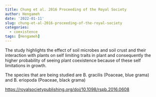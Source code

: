 ```yaml
---
title: Chung et al. 2016 Proceeding of the Royal Society
author: Hengameh
date: '2022-01-11'
slug: chung-et-al-2016-proceeding-of-the-royal-society
categories:
  - coexistence
tags: [Hengameh]
---
```

The study highlights the effect of soil microbes and soil crust and their interaction with plants on self limiting traits in plant and consequently the higher probability of seeing plant coexistence because of these self limitations in growth.

The species that are being studied are B. gracilis (Poaceae, blue grama) and B. eriopoda (Poaceae, black grama)

 https://royalsocietypublishing.org/doi/10.1098/rspb.2016.0608